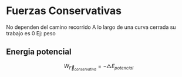 # Fuerzas Conservativas
No dependen del camino recorrido
A lo largo de una curva cerrada su trabajo es 0
Ej: peso


## Energia potencial

$$W_{\vec F_{conservativa}} = -\triangle E_{potencial}$$